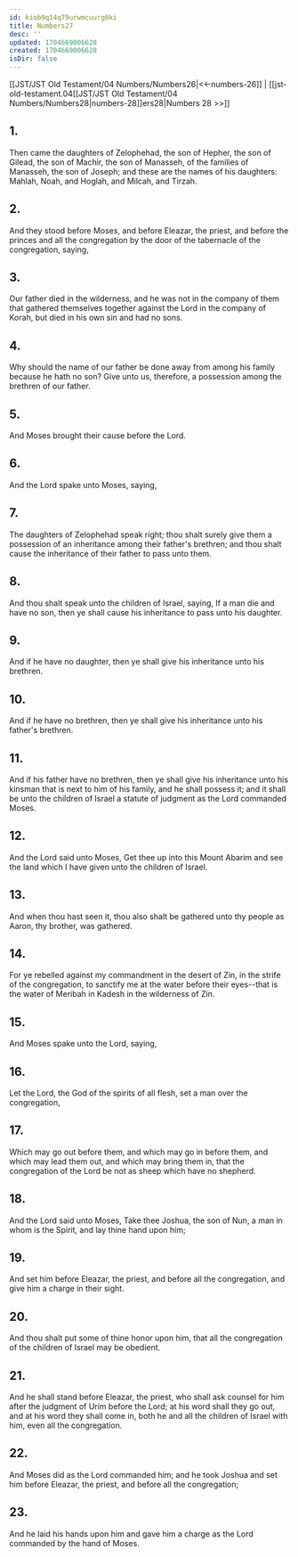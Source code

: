 ```yaml
---
id: kiob9q14q79urwmcuurg0ki
title: Numbers27
desc: ''
updated: 1704669006628
created: 1704669006628
isDir: false
---
```

[[JST/JST Old Testament/04 Numbers/Numbers26|<<-numbers-26]] | [[jst-old-testament.04[[JST/JST Old Testament/04 Numbers/Numbers28|numbers-28]]ers28|Numbers 28 >>]]
## 1.
Then came the daughters of Zelophehad, the son of Hepher, the son of Gilead, the son of Machir, the son of Manasseh, of the families of Manasseh, the son of Joseph; and these are the names of his daughters: Mahlah, Noah, and Hoglah, and Milcah, and Tirzah.
## 2.
And they stood before Moses, and before Eleazar, the priest, and before the princes and all the congregation by the door of the tabernacle of the congregation, saying,
## 3.
Our father died in the wilderness, and he was not in the company of them that gathered themselves together against the Lord in the company of Korah, but died in his own sin and had no sons.
## 4.
Why should the name of our father be done away from among his family because he hath no son? Give unto us, therefore, a possession among the brethren of our father.
## 5.
And Moses brought their cause before the Lord.
## 6.
And the Lord spake unto Moses, saying,
## 7.
The daughters of Zelophehad speak right; thou shalt surely give them a possession of an inheritance among their father\'s brethren; and thou shalt cause the inheritance of their father to pass unto them.
## 8.
And thou shalt speak unto the children of Israel, saying, If a man die and have no son, then ye shall cause his inheritance to pass unto his daughter.
## 9.
And if he have no daughter, then ye shall give his inheritance unto his brethren.
## 10.
And if he have no brethren, then ye shall give his inheritance unto his father\'s brethren.
## 11.
And if his father have no brethren, then ye shall give his inheritance unto his kinsman that is next to him of his family, and he shall possess it; and it shall be unto the children of Israel a statute of judgment as the Lord commanded Moses.
## 12.
And the Lord said unto Moses, Get thee up into this Mount Abarim and see the land which I have given unto the children of Israel.
## 13.
And when thou hast seen it, thou also shalt be gathered unto thy people as Aaron, thy brother, was gathered.
## 14.
For ye rebelled against my commandment in the desert of Zin, in the strife of the congregation, to sanctify me at the water before their eyes\--that is the water of Meribah in Kadesh in the wilderness of Zin.
## 15.
And Moses spake unto the Lord, saying,
## 16.
Let the Lord, the God of the spirits of all flesh, set a man over the congregation,
## 17.
Which may go out before them, and which may go in before them, and which may lead them out, and which may bring them in, that the congregation of the Lord be not as sheep which have no shepherd.
## 18.
And the Lord said unto Moses, Take thee Joshua, the son of Nun, a man in whom is the Spirit, and lay thine hand upon him;
## 19.
And set him before Eleazar, the priest, and before all the congregation, and give him a charge in their sight.
## 20.
And thou shalt put some of thine honor upon him, that all the congregation of the children of Israel may be obedient.
## 21.
And he shall stand before Eleazar, the priest, who shall ask counsel for him after the judgment of Urim before the Lord; at his word shall they go out, and at his word they shall come in, both he and all the children of Israel with him, even all the congregation.
## 22.
And Moses did as the Lord commanded him; and he took Joshua and set him before Eleazar, the priest, and before all the congregation;
## 23.
And he laid his hands upon him and gave him a charge as the Lord commanded by the hand of Moses.

